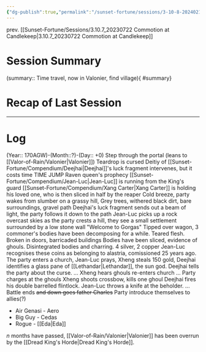```yaml
---
{"dg-publish":true,"permalink":"/sunset-fortune/sessions/3-10-8-20240210/","tags":["session","sf"],"noteIcon":"","created":"2024-02-10T11:33:43.704+10:30"}
---
```


prev. [[Sunset-Fortune/Sessions/3.10.7_20230722 Commotion at Candlekeep\|3.10.7_20230722 Commotion at Candlekeep]]
# Session Summary
(summary:: Time travel, now in Valonier, find village){ #summary}

# Recap of Last Session

---
# Log
(Year:: 170AGW)-(Month::?)-(Day:: +0)
Step through the portal (leans to [[Valor-of-Rain/Valonier\|Valonier]])
Teardrop is cursed
Deitiy of [[Sunset-Fortune/Compendium/Deejhai\|Deejhai]]'s luck fragment intervenes, but
it costs time TIME JUMP
Raven queen's prophecy
[[Sunset-Fortune/Compendium/Jean-Luc\|Jean-Luc]] is running from the King's guard
[[Sunset-Fortune/Compendium/Xang Carter\|Xang Carter]] is holding his loved one, who is then sliced in half by the reaper
Cold breeze, party wakes from slumber
on a grassy hill, Grey trees, withered black dirt, bare surroundings, gravel path
Deejhai's luck fragment sends out a beam of light, the party follows it down to the path
Jean-Luc picks up a rock
overcast skies
as the party crests a hill, they see a small settlement surrounded by a low stone wall
"Welcome to Gorgas"
Tipped over wagon, 3 commoner's bodies have been decomposing for a while.
Teared flesh.
Broken in doors, barricaded buildings
Bodies have been sliced, evidence of ghouls.  Disintegrated bodies and charring.
4 silver, 2 copper
Jean-Luc recognises these coins as belonging to alastria, comissioned 25 years ago.
The party enters a church, Jean-Luc prays, Xheng steals 150 gold, Deejhai identifies a glass pane of [[Lethandar\|Lethandar]], the sun god.
Deejhai tells the party about the curse.
...
Xheng hears ghouls
re-enters church
...
Party charges at the ghouls
Xheng shoots crossbow, kills one ghoul
Deejhai fires his double barrelled flintlock.
Jean-Luc throws a knife at the beholder.
...
Battle ends ~~and down goes father Charles~~
Party introduce themselves to allies(?)
 - Air Genasi - Aero
 - Big Guy - Cedas
 - Rogue - [[Eda\|Eda]]

*n* months have passed,
[[Valor-of-Rain/Valonier\|Valonier]] has been overrun by the [[Dread King's Horde\|Dread King's Horde]].